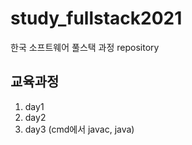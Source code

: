 # study_fullstack2021
한국 소프트웨어 풀스택 과정 repository


## 교육과정
1. day1
2. day2
3. day3 (cmd에서 javac, java)
